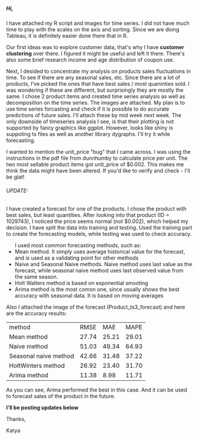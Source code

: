 <h5>Hi,</h5>
<p>I have attached my R script and images for time series. I did not have much time to play with the scales on the axis and sorting.
Since we are diong Tableau, it is definitely easier done there that in R.</p>
<p>Our first ideas was to explore customer data, that's why I have <b>customer clustering</b> over there. 
I figured it might be useful and left it there. There's also some brief research income and age distribution of coupon use.</p>
<p>Next, I desided to concentrate my analysis on products sales fluctuations in time. To see if there are any seasonal sales, etc.
Since there are a lot of products, I've picked the ones that have best sales / most quaninties sold. I was wondering if these are different, but surprisingly they are mostly the same.
I chose 2 product items and created time series analysis as well as decomposition on the time series. The images are attached.
My plan is to use time series forcasting and check if it is possible to do accurate predictions of  future sales. I'll attach these by mid week next week.
The only downside of timeseries analysis I see, is that their plotting is not supported by fancy graphics like ggplot. However, looks like shiny is suppoting ts files as well as another library dygraphs. I'll try it while forecasting.
</p>
<p>I wanted to mention the unit_price "bug" that I came across. I was using the instructions in the pdf file from dunnhumby to calculate price per unit. The two most sellable product items got unit_price of $0.002. This makes me think the data might have been altered. If you'd like to verify and check - I'll be glat!</p>
<h6>UPDATE:</h6>
<p>I have created a forecast for one of the products. I chose the product with best sales, but least quantities. After looking into that product (ID  =  1029743), I noticed the price seems normal (not $0.002), which helped my decision. I have split the data into training and testing. Used the training part to create the forecasting models, while testing was used to check accuracy.

<ul>I used most common forecasting methods, such as:
<li>Mean method. It simply uses average historical value for the forecast, and is used as a validating point for other methods</li>
<li>Naive and Seasonal Naive methods. Naive method  uses last value as the forecast, while seasonal naive method uses last observed value from the same season.</li>
<li>Holt Walters method is based on exponential smooting </li>
<li>Arima method is the most comon one, since usually shows the best accuracy with seasonal data. It is based on moving averages</li>
</ul></p>
<p>Also I attached the image of the forecast (Product_ts3_forecast) and here are the accuracy results:</p>
<table>              <tr> <td>method</td>  <td>RMSE</td>  <td> MAE</td>  <td>MAPE</td> </tr>
<tr>           <td>Mean method</td> <td>27.74</td> <td>25.21</td> <td>29.01</td></tr>
<tr>          <td>Naive method</td> <td>51.03</td> <td>49.34</td> <td>64.93</td></tr>
<tr> <td>Seasonal naive method</td> <td>42.66</td> <td>31.48</td> <td>37.22</td></tr>
<tr>    <td>HoltWinters method</td> <td>26.92</td> <td>23.40</td> <td>31.70</td></tr>
<tr>          <td>Arima method</td> <td>11.38</td>  <td>8.98</td> <td>11.71</td></tr>
</table>
<p>As you can see, Arima performed the best in this case. And it can be used to forecast sales of the product in the future.</p>
<p><b>I'll be posting updates below</b></p>

<p>Thanks,</p>
Katya
